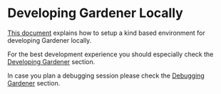 # Developing Gardener Locally

[This document](../deployment/getting_started_locally.md) explains how to setup a kind based environment for developing Gardener locally.

For the best development experience you should especially check the [Developing Gardener](../deployment/getting_started_locally.md#developing-gardener) section.

In case you plan a debugging session please check the [Debugging Gardener](../deployment/getting_started_locally.md#debugging-gardener) section.

